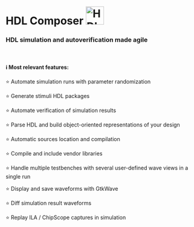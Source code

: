 # HDL Composer <img src="/docs/img/icon.png" alt="HDL Composer" width="48px">
### HDL simulation and autoverification made agile

<br>

#### :information_source: Most relevant features:

:star: Automate simulation runs with parameter randomization

:star: Generate stimuli HDL packages

:star: Automate verification of simulation results

:star: Parse HDL and build object-oriented representations of your design

:star: Automatic sources location and compilation

:star: Compile and include vendor libraries

:star: Handle multiple testbenches with several user-defined wave views in a single run

:star: Display and save waveforms with GtkWave

:star: Diff simulation result waveforms

:star: Replay ILA / ChipScope captures in simulation
